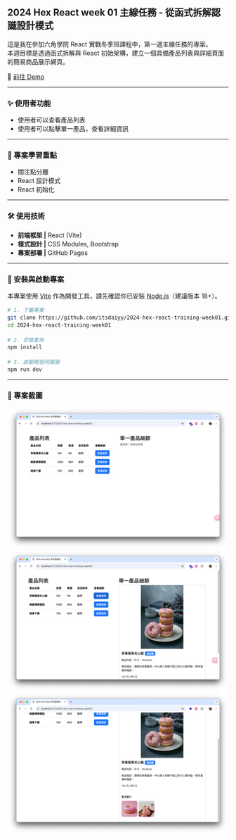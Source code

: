 ## 2024 Hex React week 01 主線任務 - 從函式拆解認識設計模式

這是我在參加六角學院 React 實戰冬季班課程中，第一週主線任務的專案。  
本週目標是透過函式拆解與 React 初始架構，建立一個具備產品列表與詳細頁面的簡易商品展示網頁。

🔗 [前往 Demo](https://itsdaiyy.github.io/2024-hex-react-training-week01/)

---

### ✨ 使用者功能

- 使用者可以查看產品列表
- 使用者可以點擊單一產品，查看詳細資訊

---

### 🎯 專案學習重點

- 關注點分離
- React 設計模式
- React 初始化

---

### 🛠 使用技術

- **前端框架 |** React (Vite)
- **樣式設計 |** CSS Modules, Bootstrap
- **專案部署 |** GitHub Pages 

---

### 🚀 安裝與啟動專案

本專案使用 [Vite](https://vitejs.dev/) 作為開發工具，請先確認你已安裝 [Node.js](https://nodejs.org/zh-tw/)（建議版本 18+）。

```bash
# 1. 下載專案
git clone https://github.com/itsdaiyy/2024-hex-react-training-week01.git
cd 2024-hex-react-training-week01

# 2. 安裝套件
npm install

# 3. 啟動開發伺服器
npm run dev
```

---

### 📸 專案截圖

![專案螢幕截圖](./docs/專案截圖.png)
![專案螢幕截圖2](./docs/專案截圖2.png)
![專案螢幕截圖3](./docs/專案截圖3.png)
